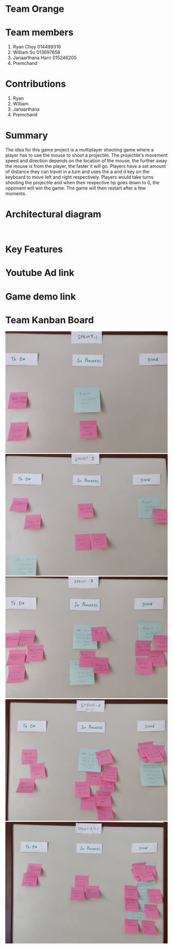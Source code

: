 # Team Orange
# Team members
1. Ryan Choy 014499316
2. William Su 013697658
3. Janaarthana Harri 015246205
4. Premchand

# Contributions
1. Ryan
2. William
3. Janaarthana
4. Premchand

# Summary
The idea for this game project is a multiplayer shooting game where a player has to use the mouse to shoot a projectile. The projectile's movement speed and direction depends on the location of the mouse, the further away the mouse is from the player, the faster it will go. Players have a set amount of distance they can travel in a turn and uses the a and d key on the keyboard to move left and right respectively. Players would take turns shooting the projectile and when their respective hp goes down to 0, the opponent will win the game. The game will then restart after a few moments.

# Architectural diagram
![]()

# Key Features

# Youtube Ad link

# Game demo link

# Team Kanban Board
![](img/kb1.png)
![](img/kb2.png)
![](img/kb3.png)
![](img/kb4.png)
![](img/kb5.png)
